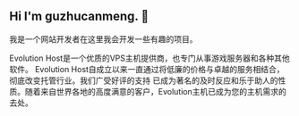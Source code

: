 ## Hi I'm guzhucanmeng. 👋

我是一个网站开发者在这里我会开发一些有趣的项目。

<!--
**guzhucanmeng/guzhucanmeng** is a ✨ _special_ ✨ repository because its `README.md` (this file) appears on your GitHub profile.

Here are some ideas to get you started:

- 🔭 I’m currently working on ...
- 🌱 I’m currently learning ...
- 👯 I’m looking to collaborate on ...
- 🤔 I’m looking for help with ...
- 💬 Ask me about ...
- 📫 How to reach me: ...
- 😄 Pronouns: ...
- ⚡ Fun fact: ...
-->



Evolution Host是一个优质的VPS主机提供商，也专门从事游戏服务器和各种其他软件。
Evolution Host自成立以来一直通过将低廉的价格与卓越的服务相结合，彻底改变托管行业。我们广受好评的支持
已成为著名的及时反应和乐于助人的性质。随着来自世界各地的高度满意的客户，Evolution主机已成为您的主机需求的去处。
